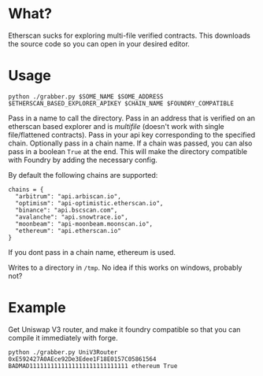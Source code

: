 # What?

Etherscan sucks for exploring multi-file verified contracts. This downloads the source code so you can open in your desired editor.

# Usage

```
python ./grabber.py $SOME_NAME $SOME_ADDRESS $ETHERSCAN_BASED_EXPLORER_APIKEY $CHAIN_NAME $FOUNDRY_COMPATIBLE
```

Pass in a name to call the directory. Pass in an address that is verified on an etherscan based explorer and is *multifile* (doesn't work with single file/flattened contracts). Pass in your api key corresponding to the specified chain. Optionally pass in a chain name. If a chain was passed, you can also pass in a boolean `True` at the end. This will make the directory compatible with Foundry by adding the necessary config.

By default the following chains are supported:
```
chains = {
  "arbitrum": "api.arbiscan.io",
  "optimism": "api-optimistic.etherscan.io",
  "binance": "api.bscscan.com",
  "avalanche": "api.snowtrace.io",
  "moonbeam": "api-moonbeam.moonscan.io",
  "ethereum": "api.etherscan.io"
}
```

If you dont pass in a chain name, ethereum is used.

Writes to a directory in `/tmp`. No idea if this works on windows, probably not?

# Example

Get Uniswap V3 router, and make it foundry compatible so that you can compile it immediately with forge.

```
python ./grabber.py UniV3Router 0xE592427A0AEce92De3Edee1F18E0157C05861564 BADMAD1111111111111111111111111111 ethereum True
```

